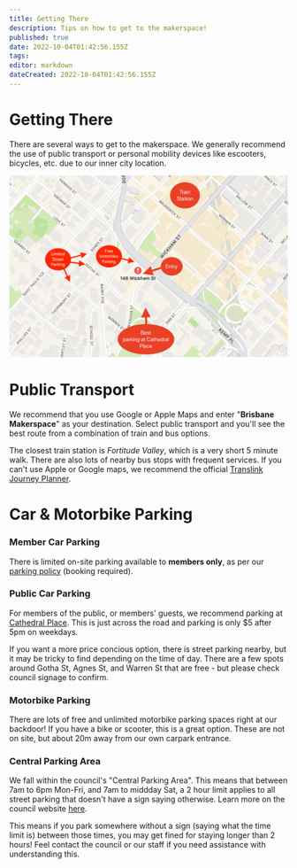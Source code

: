 ```yaml
---
title: Getting There
description: Tips on how to get to the makerspace!
published: true
date: 2022-10-04T01:42:56.155Z
tags: 
editor: markdown
dateCreated: 2022-10-04T01:42:56.155Z
---
```


# Getting There
There are several ways to get to the makerspace. We generally recommend the use of public transport or personal mobility devices like escooters, bicycles, etc. due to our inner city location.

![parking_and_train_map.jpg](/parking_and_train_map.jpg)

# Public Transport
We recommend that you use Google or Apple Maps and enter "**Brisbane Makerspace**" as your destination. Select public transport and you'll see the best route from a combination of train and bus options.

The closest train station is *Fortitude Valley*, which is a very short 5 minute walk. There are also lots of nearby bus stops with frequent services. If you can't use Apple or Google maps, we recommend the official [Translink Journey Planner](https://jp.translink.com.au/plan-your-journey/journey-planner).

# Car & Motorbike Parking
### Member Car Parking
There is limited on-site parking available to **members only**, as per our [parking policy](/policies/parking) (booking required).

### Public Car Parking
For members of the public, or members' guests, we recommend parking at [Cathedral Place](https://goo.gl/maps/LE3iVDVs6yrzeh1e7). This is just across the road and parking is only $5 after 5pm on weekdays.

If you want a more price concious option, there is street parking nearby, but it may be tricky to find depending on the time of day. There are a few spots around Gotha St, Agnes St, and Warren St that are free - but please check council signage to confirm.

### Motorbike Parking
There are lots of free and unlimited motorbike parking spaces right at our backdoor! If you have a bike or scooter, this is a great option. These are not on site, but about 20m away from our own carpark entrance.

### Central Parking Area
We fall within the council's "Central Parking Area". This means that between 7am to 6pm Mon-Fri, and 7am to middday Sat, a 2 hour limit applies to all street parking that doesn't have a sign saying otherwise. Learn more on the council website [here](https://www.brisbane.qld.gov.au/traffic-and-transport/parking-in-brisbane/parking-permits/brisbane-central-traffic-area).

This means if you park somewhere without a sign (saying what the time limit is) between those times, you may get fined for staying longer than 2 hours! Feel contact the council or our staff if you need assistance with understanding this.